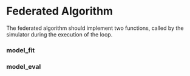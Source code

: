 # Federated Algorithm
The federated algorithm should implement two functions, called by the simulator during the
execution of the loop.

### model_fit


### model_eval